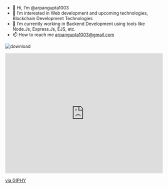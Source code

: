 - 👋 Hi, I’m @arpangupta1003
- 👀 I’m interested in Web development and upcoming technologies, Blockchain Development Technologies
- 🌱 I’m currently working in Backend Development using tools like Node.Js, Express.Js, EJS, etc.
- 📫 How to reach me arpangupta1003@gmail.com

<!---
arpangupta1003/arpangupta1003 is a ✨ special ✨ repository because its `README.md` (this file) appears on your GitHub profile.
You can click the Preview link to take a look at your changes.
--->
![download](https://github.com/arpangupta1003/arpangupta1003/assets/90976998/8eb73c19-a465-43cd-b376-03a1d3d072e4)
<div style="width:100%;height:0;padding-bottom:76%;position:relative;"><iframe src="https://giphy.com/embed/xT5LMLcvRrCS5Nf2Lu" width="100%" height="100%" style="position:absolute" frameBorder="0" class="giphy-embed" allowFullScreen></iframe></div><p><a href="https://giphy.com/gifs/thesimpsons-the-simpsons-3x14-xT5LMLcvRrCS5Nf2Lu">via GIPHY</a></p>

